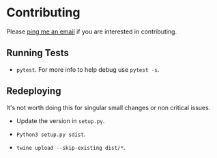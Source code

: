 # Contributing

Please [ping me an email](mailto:eliaskassell@gmail.com) if you are interested in contributing.

## Running Tests

- `pytest`. For more info to help debug use `pytest -s`.

## Redeploying

It's not worth doing this for singular small changes or non critical issues.

- Update the version in `setup.py`.

- `Python3 setup.py sdist`.

- `twine upload --skip-existing dist/*`.

